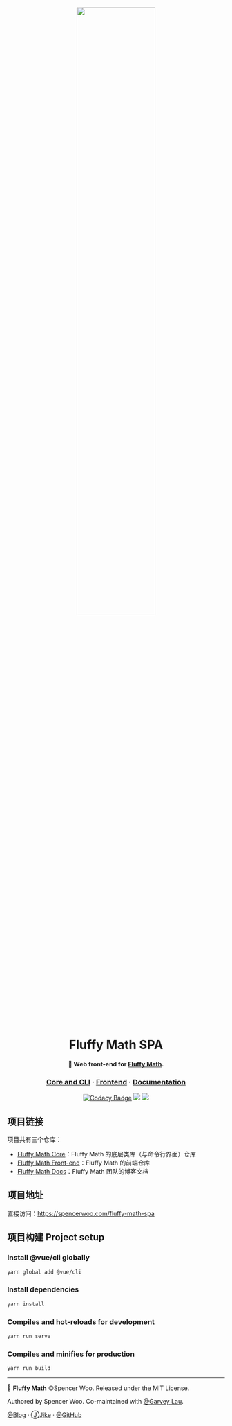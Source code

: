 <div align="center">

<img src="https://i.loli.net/2019/01/18/5c40ad291fdec.png" width="60%">

<h1><strong> Fluffy Math SPA </strong></h1>

<p><strong> 🌟 Web front-end for <a href="https://github.com/spencerwooo/fluffy-math">Fluffy Math</a>. </strong></p>

<h3>
<a href="https://github.com/spencerwooo/fluffy-math">Core and CLI</a>
<span> · </span>
<a href="https://github.com/spencerwooo/fluffy-math-spa">Frontend</a>
<span> · </span>
<a href="https://spencerwoo.com/fluffy-math-docs/">Documentation</a>
</h3>

[![Codacy Badge](https://img.shields.io/codacy/grade/d7278d6db4fa4adc93668e2970a46b40.svg?logo=codacy&logoColor=%23fff&style=for-the-badge)](https://www.codacy.com/app/spencerwooo/fluffy-math-spa?utm_source=github.com&amp;utm_medium=referral&amp;utm_content=spencerwooo/fluffy-math-spa&amp;utm_campaign=Badge_Grade)
[![](https://img.shields.io/badge/codestyle-standard-2176ff.svg?style=for-the-badge&logo=eslint&logoColor=fff)](https://standardjs.com/)
[![](https://img.shields.io/github/license/spencerwooo/fluffy-math.svg?style=for-the-badge)](https://github.com/spencerwooo/fluffy-math-spa/blob/master/LICENSE)

</div>

## 项目链接

项目共有三个仓库：

- [Fluffy Math Core](https://github.com/spencerwooo/fluffy-math)：Fluffy Math 的底层类库（与命令行界面）仓库
- [Fluffy Math Front-end](https://github.com/spencerwooo/fluffy-math-spa)：Fluffy Math 的前端仓库
- [Fluffy Math Docs](https://github.com/spencerwooo/fluffy-math-docs)：Fluffy Math 团队的博客文档

## 项目地址

直接访问：<https://spencerwoo.com/fluffy-math-spa>

## 项目构建 Project setup

### Install @vue/cli globally
```bash
yarn global add @vue/cli
```

### Install dependencies
```bash
yarn install
```

### Compiles and hot-reloads for development
```bash
yarn run serve
```

### Compiles and minifies for production
```bash
yarn run build
```

---

🔢 **Fluffy Math** ©Spencer Woo. Released under the MIT License.

Authored by Spencer Woo. Co-maintained with [@Garvey Lau](https://github.com/Garvey98).

[@Blog](https://spencerwoo.com/) · [ⒿJike](https://web.okjike.com/user/4DDA0425-FB41-4188-89E4-952CA15E3C5E/post) · [@GitHub](https://github.com/spencerwooo)